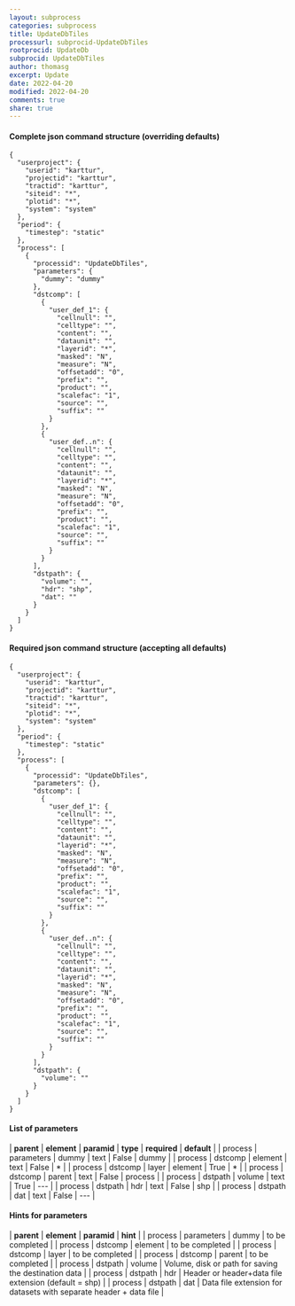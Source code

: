 ```yaml
---
layout: subprocess
categories: subprocess
title: UpdateDbTiles
processurl: subprocid-UpdateDbTiles
rootprocid: UpdateDb
subprocid: UpdateDbTiles
author: thomasg
excerpt: Update
date: 2022-04-20
modified: 2022-04-20
comments: true
share: true
---
```


#### Complete json command structure (overriding defaults)
```
{
  "userproject": {
    "userid": "karttur",
    "projectid": "karttur",
    "tractid": "karttur",
    "siteid": "*",
    "plotid": "*",
    "system": "system"
  },
  "period": {
    "timestep": "static"
  },
  "process": [
    {
      "processid": "UpdateDbTiles",
      "parameters": {
        "dummy": "dummy"
      },
      "dstcomp": [
        {
          "user_def_1": {
            "cellnull": "",
            "celltype": "",
            "content": "",
            "dataunit": "",
            "layerid": "*",
            "masked": "N",
            "measure": "N",
            "offsetadd": "0",
            "prefix": "",
            "product": "",
            "scalefac": "1",
            "source": "",
            "suffix": ""
          }
        },
        {
          "user_def..n": {
            "cellnull": "",
            "celltype": "",
            "content": "",
            "dataunit": "",
            "layerid": "*",
            "masked": "N",
            "measure": "N",
            "offsetadd": "0",
            "prefix": "",
            "product": "",
            "scalefac": "1",
            "source": "",
            "suffix": ""
          }
        }
      ],
      "dstpath": {
        "volume": "",
        "hdr": "shp",
        "dat": ""
      }
    }
  ]
}
```
#### Required json command structure (accepting all defaults)
```
{
  "userproject": {
    "userid": "karttur",
    "projectid": "karttur",
    "tractid": "karttur",
    "siteid": "*",
    "plotid": "*",
    "system": "system"
  },
  "period": {
    "timestep": "static"
  },
  "process": [
    {
      "processid": "UpdateDbTiles",
      "parameters": {},
      "dstcomp": [
        {
          "user_def_1": {
            "cellnull": "",
            "celltype": "",
            "content": "",
            "dataunit": "",
            "layerid": "*",
            "masked": "N",
            "measure": "N",
            "offsetadd": "0",
            "prefix": "",
            "product": "",
            "scalefac": "1",
            "source": "",
            "suffix": ""
          }
        },
        {
          "user_def..n": {
            "cellnull": "",
            "celltype": "",
            "content": "",
            "dataunit": "",
            "layerid": "*",
            "masked": "N",
            "measure": "N",
            "offsetadd": "0",
            "prefix": "",
            "product": "",
            "scalefac": "1",
            "source": "",
            "suffix": ""
          }
        }
      ],
      "dstpath": {
        "volume": ""
      }
    }
  ]
}
```
#### List of parameters

| **parent** | **element** | **paramid** | **type** | **required** | **default** |
| process | parameters | dummy | text | False | dummy |
| process | dstcomp | element | text | False | * |
| process | dstcomp | layer | element | True | * |
| process | dstcomp | parent | text | False | process |
| process | dstpath | volume | text | True | --- |
| process | dstpath | hdr | text | False | shp |
| process | dstpath | dat | text | False | --- |

#### Hints for parameters

| **parent** | **element** | **paramid** | **hint** |
| process | parameters | dummy | to be completed |
| process | dstcomp | element | to be completed |
| process | dstcomp | layer | to be completed |
| process | dstcomp | parent | to be completed |
| process | dstpath | volume | Volume, disk or path for saving the destination data |
| process | dstpath | hdr | Header or header+data file extension (default = shp) |
| process | dstpath | dat | Data file extension for datasets with separate header + data file |
